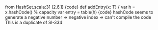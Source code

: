 from HashSet.scala:31 (2.6.1)
{code}
  def addEntry(x: T) {
    var h = x.hashCode() % capacity
    var entry = table(h)
{code}
hashCode seems to generate a negative number => negative index => can't compile the code
This is a duplicate of SI-334
